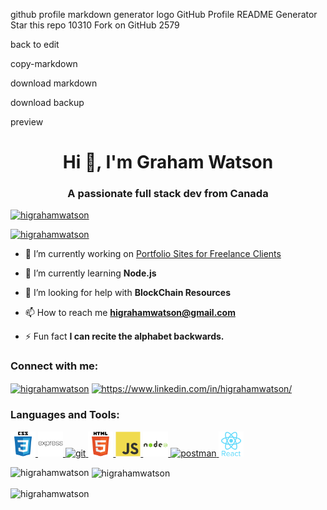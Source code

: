 github profile markdown generator logo
GitHub Profile README Generator
Star this repo
10310
Fork on GitHub
2579

back to edit

copy-markdown

download markdown

download backup

preview
<h1 align="center">Hi 👋, I'm Graham Watson</h1>
<h3 align="center">A passionate full stack dev from Canada</h3>

<p align="left"> <a href="https://github.com/ryo-ma/github-profile-trophy"><img src="https://github-profile-trophy.vercel.app/?username=higrahamwatson" alt="higrahamwatson" /></a> </p>

<p align="left"> <a href="https://twitter.com/higrahamwatson" target="blank"><img src="https://img.shields.io/twitter/follow/higrahamwatson?logo=twitter&style=for-the-badge" alt="higrahamwatson" /></a> </p>

- 🔭 I’m currently working on [Portfolio Sites for Freelance Clients](https://higrahamwatson.github.io/CommunityActionFoundation/)

- 🌱 I’m currently learning **Node.js**

- 🤝 I’m looking for help with **BlockChain Resources**

- 📫 How to reach me **higrahamwatson@gmail.com**

- ⚡ Fun fact **I can recite the alphabet backwards.**

<h3 align="left">Connect with me:</h3>
<p align="left">
<a href="https://twitter.com/higrahamwatson" target="blank"><img align="center" src="https://raw.githubusercontent.com/rahuldkjain/github-profile-readme-generator/master/src/images/icons/Social/twitter.svg" alt="higrahamwatson" height="30" width="40" /></a>
<a href="https://linkedin.com/in/https://www.linkedin.com/in/higrahamwatson/" target="blank"><img align="center" src="https://raw.githubusercontent.com/rahuldkjain/github-profile-readme-generator/master/src/images/icons/Social/linked-in-alt.svg" alt="https://www.linkedin.com/in/higrahamwatson/" height="30" width="40" /></a>
</p>

<h3 align="left">Languages and Tools:</h3>
<p align="left"> <a href="https://www.w3schools.com/css/" target="_blank" rel="noreferrer"> <img src="https://raw.githubusercontent.com/devicons/devicon/master/icons/css3/css3-original-wordmark.svg" alt="css3" width="40" height="40"/> </a> <a href="https://expressjs.com" target="_blank" rel="noreferrer"> <img src="https://raw.githubusercontent.com/devicons/devicon/master/icons/express/express-original-wordmark.svg" alt="express" width="40" height="40"/> </a> <a href="https://git-scm.com/" target="_blank" rel="noreferrer"> <img src="https://www.vectorlogo.zone/logos/git-scm/git-scm-icon.svg" alt="git" width="40" height="40"/> </a> <a href="https://www.w3.org/html/" target="_blank" rel="noreferrer"> <img src="https://raw.githubusercontent.com/devicons/devicon/master/icons/html5/html5-original-wordmark.svg" alt="html5" width="40" height="40"/> </a> <a href="https://developer.mozilla.org/en-US/docs/Web/JavaScript" target="_blank" rel="noreferrer"> <img src="https://raw.githubusercontent.com/devicons/devicon/master/icons/javascript/javascript-original.svg" alt="javascript" width="40" height="40"/> </a> <a href="https://nodejs.org" target="_blank" rel="noreferrer"> <img src="https://raw.githubusercontent.com/devicons/devicon/master/icons/nodejs/nodejs-original-wordmark.svg" alt="nodejs" width="40" height="40"/> </a> <a href="https://postman.com" target="_blank" rel="noreferrer"> <img src="https://www.vectorlogo.zone/logos/getpostman/getpostman-icon.svg" alt="postman" width="40" height="40"/> </a> <a href="https://reactjs.org/" target="_blank" rel="noreferrer"> <img src="https://raw.githubusercontent.com/devicons/devicon/master/icons/react/react-original-wordmark.svg" alt="react" width="40" height="40"/> </a> </p>

<p><img align="left" src="https://github-readme-stats.vercel.app/api/top-langs?username=higrahamwatson&show_icons=true&locale=en&layout=compact" alt="higrahamwatson" /></p>

<p>&nbsp;<img align="center" src="https://github-readme-stats.vercel.app/api?username=higrahamwatson&show_icons=true&locale=en" alt="higrahamwatson" /></p>

<p><img align="center" src="https://github-readme-streak-stats.herokuapp.com/?user=higrahamwatson&" alt="higrahamwatson" /></p>

